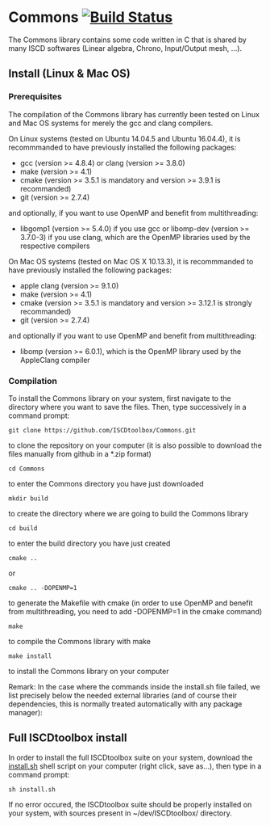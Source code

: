 # Commons [![Build Status](https://travis-ci.org/ISCDtoolbox/Commons.svg?branch=test_future_update)](https://travis-ci.org/ISCDtoolbox/Commons)

The Commons library contains some code written in C that is shared by many ISCD softwares (Linear algebra, Chrono, Input/Output mesh, ...).

## Install (Linux & Mac OS)

### Prerequisites

The compilation of the Commons library has currently been tested on Linux and Mac OS systems for merely the gcc and clang compilers.

On Linux systems (tested on Ubuntu 14.04.5 and Ubuntu 16.04.4), it is recommmanded to have previously installed the following packages:

* gcc (version >= 4.8.4) or clang (version >= 3.8.0)
* make (version >= 4.1)
* cmake (version >= 3.5.1 is mandatory and version >= 3.9.1 is recommanded)
* git (version >= 2.7.4)
 
and optionally, if you want to use OpenMP and benefit from multithreading:

* libgomp1 (version >= 5.4.0) if you use gcc or libomp-dev (version >= 3.7.0-3) if you use clang, which are the OpenMP libraries used by the respective compilers

On Mac OS systems (tested on Mac OS X 10.13.3), it is recommmanded to have previously installed the following packages:

* apple clang (version >= 9.1.0)
* make (version >= 4.1)
* cmake (version >= 3.5.1 is mandatory and version >= 3.12.1 is strongly recommanded)
* git (version >= 2.7.4)

and optionally if you want to use OpenMP and benefit from multithreading:

* libomp (version >= 6.0.1), which is the OpenMP library used by the AppleClang compiler

### Compilation

To install the Commons library on your system, first navigate to the directory where you want to save the files. Then, type successively in a command prompt:
```
git clone https://github.com/ISCDtoolbox/Commons.git
```
to clone the repository on your computer (it is also possible to download the files manually from github in a *.zip format)
```
cd Commons
```
to enter the Commons directory you have just downloaded
```
mkdir build
```
to create the directory where we are going to build the Commons library
```
cd build
```
to enter the build directory you have just created
```
cmake ..
```
or
```
cmake .. -DOPENMP=1
```
to generate the Makefile with cmake (in order to use OpenMP and benefit from multithreading, you need to add -DOPENMP=1 in the cmake command)
```
make
```
to compile the Commons library with make
```
make install
```
to install the Commons library on your computer




Remark: In the case where the commands inside the install.sh file failed, we list precisely below the needed external libraries (and of course their dependencies, this is normally treated automatically with any package manager):



## Full ISCDtoolbox install

In order to install the full ISCDtoolbox suite on your system, download the [install.sh](https://raw.githubusercontent.com/ISCDtoolbox/Commons/master/install.sh) shell script on your computer (right click, save as...), then type in a command prompt:
```
sh install.sh
```
If no error occured, the ISCDtoolbox suite should be properly installed on your system, with sources present in ~/dev/ISCDtoolbox/ directory.

